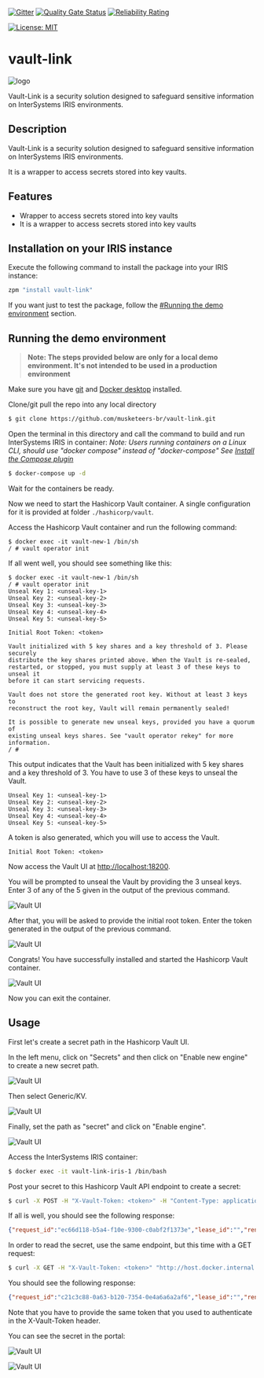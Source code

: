  [![Gitter](https://img.shields.io/badge/Available%20on-Intersystems%20Open%20Exchange-00b2a9.svg)](https://openexchange.intersystems.com/package/intersystems-iris-dev-template)
 [![Quality Gate Status](https://community.objectscriptquality.com/api/project_badges/measure?project=musketeers-br%2Fvault-link&metric=alert_status)](https://community.objectscriptquality.com/dashboard?id=musketeers-br%2Fvault-link)
 [![Reliability Rating](https://community.objectscriptquality.com/api/project_badges/measure?project=musketeers-br%2Fvault-link&metric=reliability_rating)](https://community.objectscriptquality.com/dashboard?id=musketeers-br%2Fvault-link)

[![License: MIT](https://img.shields.io/badge/License-MIT-blue.svg?style=flat&logo=AdGuard)](LICENSE)

# vault-link

![logo](./assets/vault-link.png)

Vault-Link is a security solution designed to safeguard sensitive information on InterSystems IRIS environments. 

## Description

Vault-Link is a security solution designed to safeguard sensitive information on InterSystems IRIS environments. 

It is a wrapper to access secrets stored into key vaults.

## Features

* Wrapper to access secrets stored into key vaults
* It is a wrapper to access secrets stored into key vaults

## Installation on your IRIS instance

Execute the following command to install the package into your IRIS instance:

```bash
zpm "install vault-link"
```

If you want just to test the package, follow the [#Running the demo environment](#Running-the-demo-environment) section.

## Running the demo environment

> **Note: The steps provided below are only for a local demo environment. It's not intended to be used in a production environment**

Make sure you have [git](https://git-scm.com/book/en/v2/Getting-Started-Installing-Git) and [Docker desktop](https://www.docker.com/products/docker-desktop) installed.

Clone/git pull the repo into any local directory

```bash
$ git clone https://github.com/musketeers-br/vault-link.git
```

Open the terminal in this directory and call the command to build and run InterSystems IRIS in container:
*Note: Users running containers on a Linux CLI, should use "docker compose" instead of "docker-compose"*
*See [Install the Compose plugin](https://docs.docker.com/compose/install/linux/)*

```bash
$ docker-compose up -d
```

Wait for the containers be ready.

Now we need to start the Hashicorp Vault container. A single configuration for it is provided at folder `./hashicorp/vault`. 

Access the Hashicorp Vault container and run the following command:

```
$ docker exec -it vault-new-1 /bin/sh
/ # vault operator init
```

If all went well, you should see something like this:

```
$ docker exec -it vault-new-1 /bin/sh
/ # vault operator init
Unseal Key 1: <unseal-key-1>
Unseal Key 2: <unseal-key-2>
Unseal Key 3: <unseal-key-3>
Unseal Key 4: <unseal-key-4>
Unseal Key 5: <unseal-key-5>

Initial Root Token: <token>

Vault initialized with 5 key shares and a key threshold of 3. Please securely
distribute the key shares printed above. When the Vault is re-sealed,
restarted, or stopped, you must supply at least 3 of these keys to unseal it
before it can start servicing requests.

Vault does not store the generated root key. Without at least 3 keys to
reconstruct the root key, Vault will remain permanently sealed!

It is possible to generate new unseal keys, provided you have a quorum of
existing unseal keys shares. See "vault operator rekey" for more information.
/ #
```

This output indicates that the Vault has been initialized with 5 key shares and a key threshold of 3. You have to use 3 of these keys to unseal the Vault.

```
Unseal Key 1: <unseal-key-1>
Unseal Key 2: <unseal-key-2>
Unseal Key 3: <unseal-key-3>
Unseal Key 4: <unseal-key-4>
Unseal Key 5: <unseal-key-5>
```

A token is also generated, which you will use to access the Vault.

```
Initial Root Token: <token>
```

Now access the Vault UI at [http://localhost:18200](http://localhost:18200).

You will be prompted to unseal the Vault by providing the 3 unseal keys. Enter 3 of any of the 5 given in the output of the previous command.

![Vault UI](./assets/hashicorp-vault-1.png)

After that, you will be asked to provide the initial root token. Enter the token generated in the output of the previous command.

![Vault UI](./assets/hashicorp-vault-2.png)

Congrats! You have successfully installed and started the Hashicorp Vault container.

![Vault UI](./assets/hashicorp-vault-3.png)

Now you can exit the container.

## Usage

First let's create a secret path in the Hashicorp Vault UI. 

In the left menu, click on "Secrets" and then click on "Enable new engine" to create a new secret path.

![Vault UI](./assets/hashicorp-vault-4.png)

Then select Generic/KV.

![Vault UI](./assets/hashicorp-vault-5.png)

Finally, set the path as "secret" and click on "Enable engine".

![Vault UI](./assets/hashicorp-vault-6.png)

Access the InterSystems IRIS container:

```bash
$ docker exec -it vault-link-iris-1 /bin/bash
```

Post your secret to this Hashicorp Vault API endpoint to create a secret:

```bash
$ curl -X POST -H "X-Vault-Token: <token>" -H "Content-Type: application/json" -d '{"data": {"username": "my-user", "password": "my-password"}}' "http://host.docker.internal:18200/v1/secret/data/my-secret"
```

If all is well, you should see the following response:

```json
{"request_id":"ec66d118-b5a4-f10e-9300-c0abf2f1373e","lease_id":"","renewable":false,"lease_duration":0,"data":{"created_time":"2024-12-11T01:56:05.7512287Z","custom_metadata":null,"deletion_time":"","destroyed":false,"version":1},"wrap_info":null,"warnings":null,"auth":null,"mount_type":"kv"}
```

In order to read the secret, use the same endpoint, but this time with a GET request:

```bash
$ curl -X GET -H "X-Vault-Token: <token>" "http://host.docker.internal:18200/v1/secret/data/my-secret"
```

You should see the following response:

```json
{"request_id":"c21c3c88-0a63-b120-7354-0e4a6a6a2af6","lease_id":"","renewable":false,"lease_duration":0,"data":{"data":{"password":"my-password","username":"my-user"},"metadata":{"created_time":"2024-12-11T02:11:39.2138298Z","custom_metadata":null,"deletion_time":"","destroyed":false,"version":1}},"wrap_info":null,"warnings":null,"auth":null,"mount_type":"kv"}
```

Note that you have to provide the same token that you used to authenticate in the X-Vault-Token header.

You can see the secret in the portal:

![Vault UI](./assets/hashicorp-vault-7.png)

![Vault UI](./assets/hashicorp-vault-8.png)